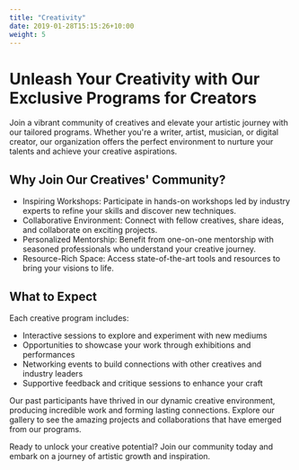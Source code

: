 ```yaml
---
title: "Creativity"
date: 2019-01-28T15:15:26+10:00
weight: 5
---
```

<!--  -->
# Unleash Your Creativity with Our Exclusive Programs for Creators

Join a vibrant community of creatives and elevate your artistic journey with our tailored programs. Whether you're a writer, artist, musician, or digital creator, our organization offers the perfect environment to nurture your talents and achieve your creative aspirations.

## Why Join Our Creatives' Community?

- Inspiring Workshops: Participate in hands-on workshops led by industry experts to refine your skills and discover new techniques.
- Collaborative Environment: Connect with fellow creatives, share ideas, and collaborate on exciting projects.
- Personalized Mentorship: Benefit from one-on-one mentorship with seasoned professionals who understand your creative journey.
- Resource-Rich Space: Access state-of-the-art tools and resources to bring your visions to life.

## What to Expect

Each creative program includes:

- Interactive sessions to explore and experiment with new mediums
- Opportunities to showcase your work through exhibitions and performances
- Networking events to build connections with other creatives and industry leaders
- Supportive feedback and critique sessions to enhance your craft

Our past participants have thrived in our dynamic creative environment, producing incredible work and forming lasting connections. Explore our gallery to see the amazing projects and collaborations that have emerged from our programs.

Ready to unlock your creative potential? Join our community today and embark on a journey of artistic growth and inspiration.